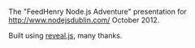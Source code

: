 The "FeedHenry Node.js Adventure" presentation for http://www.nodejsdublin.com/ October 2012.

Built using [reveal.js](https://github.com/hakimel/reveal.js), many thanks.
